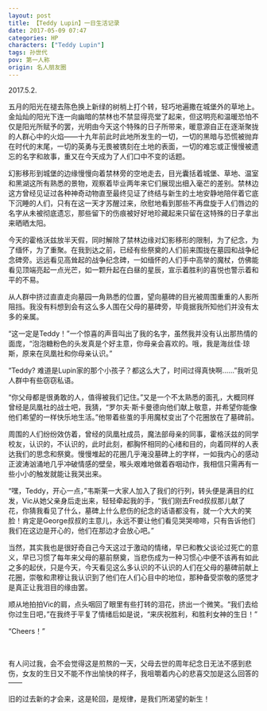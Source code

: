 ```yaml
---
layout: post
title: 【Teddy Lupin】一日生活记录
date: 2017-05-09 07:47
categories: HP
characters: ["Teddy Lupin"]
tags: 孙世代
pov: 第一人称
origin: 名人朋友圈
---
```


2017.5.2.

五月的阳光在褪去陈色换上新绿的树梢上打个转，轻巧地遍撒在城堡外的草地上。金灿灿的阳光下连一向幽暗的禁林也不禁显得亮堂了起来，但这明亮和温暖恐怕不仅是阳光所赋予的罢，光明由今天这个特殊的日子所带来，暖意源自正在逐渐聚拢的人群心中的火焰——十九年前此时此地所发生的一切，一切的黑暗与恐慌被抛弃在时代的末尾，一切的英勇与无畏被镌刻在土地的表面，一切的难忘或正慢慢被遗忘的名字和故事，重又在今天成为了人们口中不变的话题。

幻影移形到城堡的边缘慢慢向着禁林旁的空地走去，目光囊括着城堡、草地、温室和黑湖这所有熟悉的景物，观察着毕业两年来它们展现出细入毫芒的差别。禁林边这方曾经见证过各种神奇动物直至最终见证了终结与新生的土地安静地陪伴着它底下沉睡的人们，只有在这一天才苏醒过来，欣慰地看到那些不再盘旋于人们唇边的名字从未被彻底遗忘，那些留下的伤痕被好好地珍藏起来只留在这特殊的日子拿出来晒晒太阳。

今天的霍格沃兹放半天假，同时解除了禁林边缘对幻影移形的限制，为了纪念，为了缅怀，为了重聚。在我到达之前，已经有些祭奠的人们前来围拢在墓园和战争纪念碑旁。远远看见高耸起的战争纪念碑，一如缅怀的人们手中高举的魔杖，仿佛能看见顶端亮起一点光芒，如一颗升起在白昼的星辰，宣示着胜利的喜悦也警示着和平的不易。

从人群中挤过直直走向墓园一角熟悉的位置，望向墓碑的目光被周围重重的人影所阻挡。我没有料想到会有这么多人围在父母的墓碑旁，毕竟据我所知他们并没有太多的亲属。

“这一定是Teddy！”一个惊喜的声音叫出了我的名字，虽然我并没有认出那热情的面庞，“泡泡糖粉色的头发真是个好主意，你母亲会喜欢的。哦，我是海丝佳·琼斯，原来在凤凰社和你母亲认识。”

“Teddy? 难道是Lupin家的那个小孩子？都这么大了，时间过得真快啊……”我听见人群中有些窃窃私语。

“你父母都是很勇敢的人，值得被我们记住。”又是一个不太熟悉的面孔，大概同样曾经是凤凰社的战士吧，我猜，“罗尔夫·斯卡曼德向他们献上敬意，并希望你能像他们希望的一样快乐地生活。”他带着些茧的手用魔杖变出了个花圈放在了墓碑前。

周围的人们纷纷效仿着，曾经的凤凰社成员，魔法部母亲的同事，霍格沃兹的同学校友，认识的，不认识的，此时此刻，都胸怀相同的心绪和目的，向着同样的人表达我们的思念和祭奠。慢慢堆起的花圈几乎淹没墓碑上的字样，一如我内心的感动正波涛汹涌地几乎冲破情感的壁垒，喉头艰难地做着吞咽动作，我相信只需再有一些小小的触发就能让我哭出来。

“嘿，Teddy，开心一点，”韦斯莱一大家人加入了我们的行列，转头便是满目的红发，Vic从她父亲身后走出来，轻轻牵起我的手，“我们刚去Fred叔叔那儿献了花，你猜我看见了什么，墓碑上什么悲伤的纪念的话语都没有，就一个大大的笑脸！肯定是George叔叔的主意儿，永远不要让他们看见哭哭啼啼，只有告诉他们我们在这边是开心的，他们在那边才会放心吧。”

当然，其实我也是很好奇自己今天这过于激动的情绪，早已和教父谈论过死亡的意义，早已习惯了每年来父母的墓前祭奠，当悲伤成为一种习惯心中便不该再有如此之多的起伏，只是今天，今天看见这么多认识的不认识的人们在父母的墓碑前献上花圈，崇敬和肃穆让我认识到了他们在人们心目中的地位，那种备受崇敬的感觉才是真正让我泪目的缘由罢。

顺从地拍拍Vic的肩，点头咽回了眼里有些打转的泪花，挤出一个微笑。“我们去给你过生日吧，”在我终于平复了情绪后如是说，“来庆祝胜利，和胜利女神的生日！”


“Cheers！”

<br>

有人问过我，会不会觉得这是煎熬的一天，父母去世的周年纪念日无法不感到悲伤，女友的生日又不能不作出愉快的样子，我咀嚼着内心的悲喜交加是这么回答的——

旧的过去新的才会来，这是轮回，是规律，是我们所渴望的新生！
